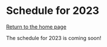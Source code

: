 # Schedule for 2023
[Return to the home page](https://code4libmontreal.github.io/BiblioTECH/)

The schedule for 2023 is coming soon!

<!---
### Table of Contents
1. [Day 1: July 31st](#Monday)
2. [Day 2: August 1st](#Tuesday)
3. [Day 3: August 2nd](#Wednesday)
4. [Day 4: August 3rd](#Thursday)
5. [Day 5: August 4th](#Friday)

## Monday, July 31st 2023 <a name="Monday"></a>

### Welcome
#### 11:30 AM - 12:30 PM <br>

<details>
  <summary>Description</summary>
Introductions, overview of the plan for the week, and instructions regarding office hours and asynchronous content, and job shadowing. 
  </details>

### Basics of Data Management
#### 12:45 - 1:45 PM <br>
<details>
  <summary>Description</summary>
This workshop will provide attendees with an overview of the best practices for efficiently managing data during the research process. This workshop will provide attendees with practical tips and examples on how to organize data across files and folders, set up folders according to a logical schema, create README documentation to map out folder hierarchies, and implement a file naming convention.
      </details>
<details>
  <summary>Presenter Bios</summary>
Presenter bio coming soon<br><br>
      </details>

### French Quarter
#### 3:00 - 3:15 PM <br>
<details>
  <summary>Description</summary>
French quarter description (if needed?)
      </details>
      
### Introduction to Command Line
#### 3:15 - 4:15 PM & 4:30 - 5:30 PM <br>

<details>
  <summary>Description</summary>
**Begin** to understand and use Git/GitHub. This session is not intended to produce expertise by the end of the class. Attendees will probably not even feel very comfortable using Git. This is okay. We want to make a start but, as with any skill, using Git takes practice.
    </details>
<details>
  <summary>Presenter Bios</summary>
Presenter bio coming soon
      </details>

### Office Hours (optional)/French Quarter
#### 5:30 - 6:00 PM <br>

## Tuesday, August 1st 2023 <a name="Tuesday"></a>

### Daily Check-In
#### 12:00 - 12:30 PM <br>
<details>
  <summary>Description</summary>
Recap of the previous day and overview of today's schedule. 
  </details>

### Applying for your First Library Technology Job
#### 12:45 - 1:45 PM <br>

<details>
  <summary>Description</summary>
In the first half of this session (30 minutes), guest speakers will discuss their career paths from library school to their current jobs. We will look through job applications, discuss academic vs. normal CVs, and answer questions. In the second half of the session (30 minutes), speakers will go through using LaTex for CVs and note what CVs should look like. 
  </details>
<details>
  <summary>Presenter Bios</summary>
Presenter bio coming soon<br><br>
      </details>

### French Quarter
#### 3:00 - 3:15 PM <br>
<details>
  <summary>Description</summary>
French quarter description coming soon
      </details>
  
### Excel: Clean Up Messy Data
#### 3:15 - 4:15 PM <br>
<details>
  <summary>Description</summary>
The goal of today’s workshop is to introduce you to useful tips, tricks, and tools in Excel, to begin to guide your work with Excel as an information professional. This session will be by no means comprehensive, in terms of covering everything that you may ever need to use in Excel, but the hope is that by the end of the session you will: 
<ul><li>Be aware of a range of tools and functions that (in the experience of the presenter) are very useful for library work</li>
<li>Be aware of some helpful tips and tricks to save time and make the most of what Excel can do for you</li>
<li>Feel more confident in your ability to navigate within Excel, and to look to Google, the Microsoft Excel help site, and other sources whenever you need to find a new tool or function or troubleshoot an error</li></ul>
    </details>
<details>
  <summary>Presenter Bio</summary>
Presenter bio coming soon 
      </details>

### Open Refine: Clean Up Messy Data
#### 4:30 - 5:30 PM <br>
<details>
  <summary>Presenter Bio</summary>
Presenter bio coming soon
      </details>

### Office Hours (optional)
#### 5:30 - 6:00 PM <br>

## Wednesday, August 2nd 2023 <a name="Wednesday"></a>

### Daily Check-In
#### 12:00 - 12:30 PM <br>
<details>
  <summary>Description</summary>
Recap of the previous day and overview of today's schedule. 
  </details>

### Career Paths in Library Technology, Panel (English)
#### 12:45 - 1:45 PM <br>

<details>
  <summary>Description</summary>
Speakers will discuss their career paths from library school to their current jobs. Panelists will offer advice based on what helped them land their current roles, they will also help you understand what are the key required skills for their current position, and what they would have done differently with their current knowledge.
  </details>
<details>
  <summary>Presenter Bios</summary>
Speaker bios coming soon
      </details>
  
### French Quarter
#### 3:00 - 3:15 PM <br>
<details>
  <summary>Description</summary>
French quarter description coming soon
      </details>

### Introduction to Git & GitHub
#### 3:15 - 4:15 PM & 4:30 - 5:30 PM <br>

<details>
  <summary>Description</summary>
Session description coming soon
  </details>
<details>
  <summary>Presenter Bios</summary>
Presenter bios coming soon
  </details>


### Office Hours (optional)
#### 5:30 - 6:00 PM <br>

## Thursday, August 3rd 2023 <a name="Thursday"></a>

### Daily Check-In
#### 12:00 - 12:30 PM <br>
<details>
  <summary>Description</summary>
Recap of the previous day and overview of today's schedule. 
  </details>

### Career Paths in Library Technology, Panel (French)
#### 12:45 - 1:45 PM <br>

<details>
  <summary>Description</summary>
Speakers will discuss their career paths from library school to their current jobs. Panelists will offer advice based on what helped them land their current roles, they will also help you understand what are the key required skills for their current position, and what they would have done differently with their current knowledge. 
  </details>
<details>
  <summary>Presenter Bios</summary>
Presenter bios coming soon
      </details>

### French Quarter
#### 3:00 - 3:15 PM <br>
<details>
  <summary>Description</summary>
French quarter description coming soon
      </details>
  
### Python
#### 3:15 - 4:15 PM & 4:30 - 5:30 PM <br>

<details>
  <summary>Description</summary>
This workshop is an introduction to Python. You will write Python code, using a practical code-along methodology. This workshop will use the content developed by Carpentries and aims to give learners foundational knowledge to tackle projects. 
  </details>
<details>
  <summary>Presenter Bio</summary>
Presenter bio coming soon
      </details>

### Office Hours (optional)
#### 5:30 - 6:00 PM

## Friday, August 4th 2023 <a name="Friday"></a>

### Daily Check-In
#### 12:00 - 12:30 PM <br>
<details>
  <summary>Description</summary>
Recap of the previous day and overview of today's schedule. 
  </details>

### Technology Showcase
#### 12:45 - 1:45 PM <ba>

<details>
  <summary>Description</summary>
A show and tell session where the speakers will present the most useful technology for their job or the in-house technology they work with. Technologies that will be shown include [coming soon]
  </details>
<details>
  <summary>Presenter Bios</summary>
Presenter bios coming soon
      </details>

### French Quarter
#### 3:00 - 3:15 PM <br>
<details>
  <summary>Description</summary>
French quarter description coming soon
      </details>
  
### Digital Preservation
#### 3:15 - 4:15 PM <br>

<details>
  <summary>Description</summary>
This session will cover a few key concepts in digital preservation and will include a demonstration of preservation actions performed with various open-source, such as Archivematica.
  </details>
<details>
  <summary>Presenter Bios</summary>
Presenter bio coming soon
      </details>
 
### Web Archiving
#### 4:30 - 5:30 PM <br>

<details>
  <summary>Description</summary>
As an increasing number of libraries and archives begin to launch web archiving projects, familiarity with web archiving practices is an asset for new information professionals. This hands-on workshop will cover the basics of web archiving and give participants a chance to practice archiving content on the web using accessible and open-source tools.
  </details>
<details>
  <summary>Presenter Bio</summary>
Presenter bio coming soon
      </details>


### Closing Remarks
#### 5:30 - 6:00 PM
--->
